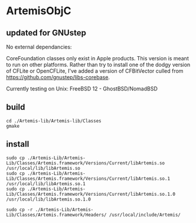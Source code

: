 ArtemisObjC
===========

## updated for GNUstep

No external dependancies:

CoreFoundation classes only exist in Apple products. This version is meant to run on other platforms. Rather than try to install one of the dodgy version of CFLite or OpenCFLite, I've added a version of CFBitVector culled from https://github.com/gnustep/libs-corebase. 

Currently testing on Unix: FreeBSD 12 - GhostBSD/NomadBSD

## build

```
cd ./Artemis-lib/Artemis-lib/Classes
gmake
```

## install

```
sudo cp ./Artemis-Lib/Artemis-Lib/Classes/Artemis.framework/Versions/Current/libArtemis.so /usr/local/lib/libArtemis.so
sudo cp ./Artemis-Lib/Artemis-Lib/Classes/Artemis.framework/Versions/Current/libArtemis.so.1 /usr/local/lib/libArtemis.so.1
sudo cp ./Artemis-Lib/Artemis-Lib/Classes/Artemis.framework/Versions/Current/libArtemis.so.1.0 /usr/local/lib/libArtemis.so.1.0

sudo cp -r ./Artemis-Lib/Artemis-Lib/Classes/Artemis.framework/Headers/ /usr/local/include/Artemis/
```
